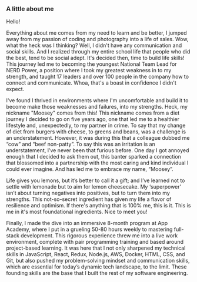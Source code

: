 ### A little about me

Hello! 

Everything about me comes from my need to learn and be better, I jumped away from my passion of coding and photography into a life of sales. Wow, what the heck was I thinking? Well, I didn't have any communication and social skills. And I realized through my entire school life that people who did the best, tend to be social adept. It's decided then, time to build life skills! This journey led me to becoming the youngest National Team Lead for NERD Power, a position where I took my greatest weakness in to my strength, and taught 17 leaders and over 100 people in the company how to connect and communicate. Whoa, that's a boast in confidence I didn't expect. 

I've found I thrived in environments where I'm uncomfortable and build it to become make those weaknesses and failures, into my strengths. Heck, my nickname "Moosey" comes from this! This nickname comes from a diet journey I decided to go on five years ago, one that led me to a healthier lifestyle and, unexpectedly, to my partner in crime. To say that my change of diet from burgers with cheese, to greens and beans, was a challenge is an understatement. However, it was during this that a colleague dubbed me “cow” and “beef non-patty”. To say this was an irritation is an understatement, I’ve never been that furious before. One day I got annoyed enough that I decided to ask them out, this banter sparked a connection that blossomed into a partnership with the most caring and kind individual I could ever imagine. And has led me to embrace my name, “Moosey”.

Life gives you lemons, but it’s better to call it a gift; and I’ve learned not to settle with lemonade but to aim for lemon cheesecake. My ‘superpower’ isn’t about turning negatives into positives, but to turn them into my strengths. This not-so-secret ingredient has given my life a flavor of resilience and optimism. If there's anything that is 100% me, this is it. This is me in it's most foundational ingredients. Nice to meet you!

Finally, I made the dive into an immersive 8-month program at App Academy, where I put in a grueling 50-80 hours weekly to mastering full-stack development. This rigorous experience threw me into a live work environment, complete with pair programming training and based around project-based learning. It was here that I not only sharpened my technical skills in JavaScript, React, Redux, Node.js, AWS, Docker, HTML, CSS, and Git, but also pushed my problem-solving mindset and communication skills, which are essential for today’s dynamic tech landscape, to the limit. These founding skills are the base that I built the rest of my software engineering.  




